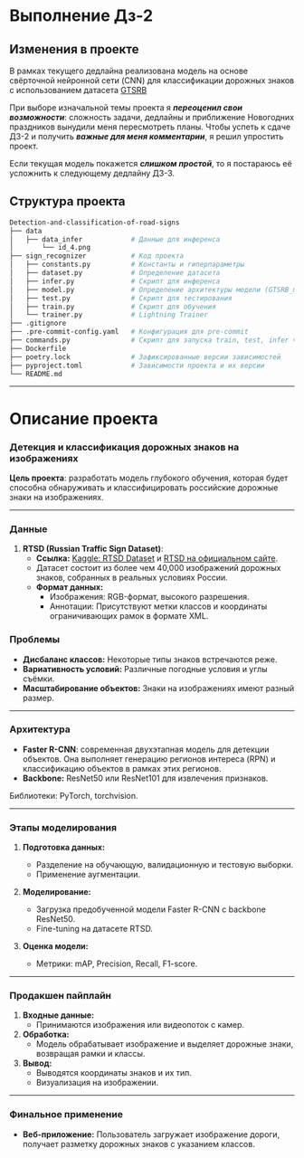 # Выполнение Дз-2

## Изменения в проекте 

В рамках текущего дедлайна реализована модель на основе свёрточной нейронной сети (CNN) 
для классификации дорожных знаков с использованием датасета
[GTSRB](https://www.kaggle.com/datasets/meowmeowmeowmeowmeow/gtsrb-german-traffic-sign)

При выборе изначальной темы проекта я ***переоценил свои возможности***: сложность задачи, 
дедлайны и приближение Новогодних праздников вынудили меня пересмотреть планы. 
Чтобы успеть к сдаче ДЗ-2 и получить ***важные для меня комментарии***, я решил упростить проект.

Если текущая модель покажется ***слишком простой***,
то я постараюсь её усложнить к следующему дедлайну ДЗ-3.

## Структура проекта

```bash 
Detection-and-classification-of-road-signs
├── data
│   ├── data_infer            # Данные для инференса
│       └── id_4.png
├── sign_recognizer           # Код проекта
│   ├── constants.py          # Константы и гиперпараметры
│   ├── dataset.py            # Определение датасета
│   ├── infer.py              # Скрипт для инференса
│   ├── model.py              # Определение архитектуры модели (GTSRB_model)
│   ├── test.py               # Скрипт для тестирования
│   ├── train.py              # Скрипт для обучения
│   └── trainer.py            # Lightning Trainer
├── .gitignore               
├── .pre-commit-config.yaml   # Конфигурация для pre-commit 
├── commands.py               # Скрипт для запуска train, test, infer через CLI
├── Dockerfile               
├── poetry.lock               # Зафиксированные версии зависимостей
├── pyproject.toml            # Зависимости проекта и их версии
└── README.md                 
 ```

---
# Описание проекта
### Детекция и классификация дорожных знаков на изображениях

**Цель проекта**: разработать модель глубокого обучения, которая будет способна обнаруживать и классифицировать российские дорожные знаки на изображениях.

---

### Данные

1. **RTSD (Russian Traffic Sign Dataset)**:
   - **Ссылка:** [Kaggle: RTSD Dataset](https://www.kaggle.com/datasets/watchman/rtsd-dataset/data) и [RTSD на официальном сайте](https://graphics.cs.msu.ru/projects/traffic-sign-recognition.html).
   - Датасет состоит из более чем 40,000 изображений дорожных знаков, собранных в реальных условиях России.
   - **Формат данных:**
     - Изображения: RGB-формат, высокого разрешения.
     - Аннотации: Присутствуют метки классов и координаты ограничивающих рамок в формате XML.

### Проблемы

- **Дисбаланс классов:** Некоторые типы знаков встречаются реже.
- **Вариативность условий:** Различные погодные условия и углы съёмки.
- **Масштабирование объектов:** Знаки на изображениях имеют разный размер.

---

### Архитектура

- **Faster R-CNN**: современная двухэтапная модель для детекции объектов. Она выполняет генерацию регионов интереса (RPN) и классификацию объектов в рамках этих регионов.
- **Backbone:** ResNet50 или ResNet101 для извлечения признаков.

Библиотеки: PyTorch, torchvision.

---

### Этапы моделирования

1. **Подготовка данных:**
   - Разделение на обучающую, валидационную и тестовую выборки.
   - Применение аугментации.

2. **Моделирование:**
   - Загрузка предобученной модели Faster R-CNN с backbone ResNet50.
   - Fine-tuning на датасете RTSD.

3. **Оценка модели:**
   - Метрики: mAP, Precision, Recall, F1-score.

---

### Продакшен пайплайн

1. **Входные данные:**
   - Принимаются изображения или видеопоток с камер.
2. **Обработка:**
   - Модель обрабатывает изображение и выделяет дорожные знаки, возвращая рамки и классы.
3. **Вывод:**
   - Выводятся координаты знаков и их тип.
   - Визуализация на изображении.

---

### Финальное применение

- **Веб-приложение:** Пользователь загружает изображение дороги, получает разметку дорожных знаков с указанием классов.

